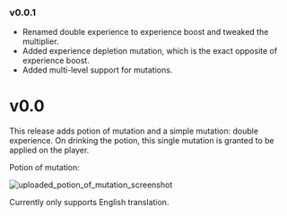 ### v0.0.1
* Renamed double experience to experience boost and tweaked the multiplier.
* Added experience depletion mutation, which is the exact opposite of experience boost.
* Added multi-level support for mutations.

# v0.0

This release adds potion of mutation and a simple mutation: double experience. On drinking the potion, this single mutation is granted to be applied on the player.

Potion of mutation:

![uploaded_potion_of_mutation_screenshot](https://user-images.githubusercontent.com/50510911/215310558-58d48002-181d-4635-9b62-9f1ef343f99f.png)

Currently only supports English translation.